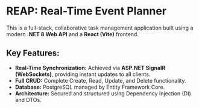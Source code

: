 # REAP: Real-Time Event Planner

This is a full-stack, collaborative task management application built using a modern **.NET 8 Web API** and a **React (Vite)** frontend.

## Key Features:
* **Real-Time Synchronization:** Achieved via **ASP.NET SignalR (WebSockets)**, providing instant updates to all clients.
* **Full CRUD:** Complete Create, Read, Update, and Delete functionality.
* **Database:** PostgreSQL managed by Entity Framework Core.
* **Architecture:** Secured and structured using Dependency Injection (DI) and DTOs.

